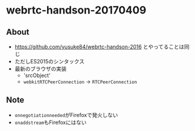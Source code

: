 # webrtc-handson-20170409

## About
- https://github.com/yusuke84/webrtc-handson-2016 とやってることは同じ
- ただしES2015のシンタックス
- 最新のブラウザの実装
  - 'srcObject'
  - `webkitRTCPeerConnection` -> `RTCPeerConnection`

## Note
- `onnegotiationneeded`がFirefoxで発火しない
- `onaddstream`もFirefoxにはない


